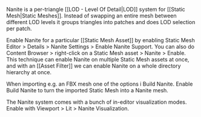 Nanite is a per-triangle [[LOD - Level Of Detail|LOD]] system for [[Static Mesh|Static Meshes]].
Instead of swapping an entire mesh between different LOD levels it groups triangles into patches and does LOD selection per patch.

Enable Nanite for a particular [[Static Mesh Asset]] by enabling Static Mesh Editor > Details > Nanite Settings > Enable Nanite Support.
You can also do Content Browser > right-click on a Static Mesh asset > Nanite > Enable.
This technique can enable Nanite on multiple Static Mesh assets at once, and with an [[Asset Filter]] we can enable Nanite on a whole directory hierarchy at once.

When importing e.g. an FBX mesh one of the options i Build Nanite.
Enable Build Nanite to turn the imported Static Mesh into a Nanite mesh.

The Nanite system comes with a bunch of in-editor visualization modes.
Enable with Viewport > Lit > Nanite Visualization.
